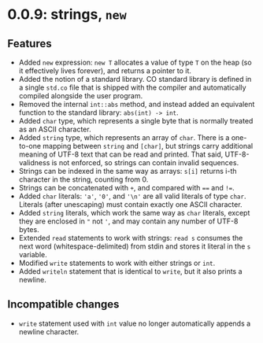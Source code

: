 # 0.0.9: strings, `new`

## Features

- Added `new` expression: `new T` allocates a value of type `T` on the
  heap (so it effectively lives forever), and returns a pointer to it.
- Added the notion of a standard library. CO standard library is
  defined in a single `std.co` file that is shipped with the compiler
  and automatically compiled alongside the user program.
- Removed the internal `int::abs` method, and instead added an equivalent
  function to the standard library: `abs(int) -> int`.
- Added `char` type, which represents a single byte that is normally
  treated as an ASCII character.
- Added `string` type, which represents an array of `char`. There
  is a one-to-one mapping between `string` and `[char]`, but strings
  carry additional meaning of UTF-8 text that can be read and printed.
  That said, UTF-8-validness is not enforced, so strings can contain
  invalid sequences.
- Strings can be indexed in the same way as arrays: `s[i]` returns
  i-th character in the string, counting from 0.
- Strings can be concatenated with `+`, and compared with `==` and
  `!=`.
- Added `char` literals: `'a'`, `'0'`, and `'\n'` are all valid
  literals of type `char`. Literals (after unescaping) must contain
  exactly one ASCII character.
- Added `string` literals, which work the same way as `char` literals,
  except they are enclosed in `"` not `'`, and may contain any number
  of UTF-8 bytes.
- Extended `read` statements to work with strings: `read s` consumes
  the next word (whitespace-delimited) from stdin and stores it
  literal in the `s` variable.
- Modified `write` statements to work with either strings or `int`.
- Added `writeln` statement that is identical to `write`, but it
  also prints a newline.

## Incompatible changes

- `write` statement used with `int` value no longer automatically
  appends a newline character.